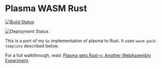 # Plasma WASM Rust

[![Build Status](https://jeremylikness.visualstudio.com/PlasmaWasmRust/_apis/build/status/JeremyLikness.PlasmaWasmRust?branchName=master)](https://jeremylikness.visualstudio.com/PlasmaWasmRust/_build/latest?definitionId=12&branchName=master)

![Deployment Status](https://jeremylikness.vsrm.visualstudio.com/_apis/public/Release/badge/0761d6ee-ac22-48b2-8a85-d357b62f4a39/1/1)

This is a port of my `Go` implementation of plasma to Rust. It uses `wasm-pack-template` described below.

For a full walkthrough, read: [Plasma gets Rust-y: Another WebAssembly Experiment](https://blog.jeremylikness.com/plasma-gets-rust-y-another-webassembly-experiment-bde6abf3061c).
